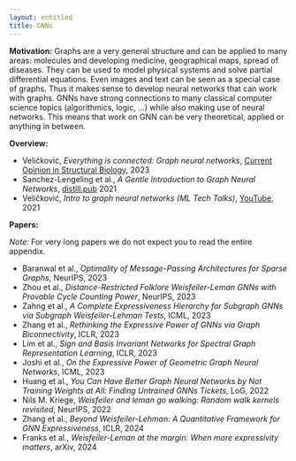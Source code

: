 ```yaml
---
layout: entitled
title: GNNs
---
```


**Motivation:** Graphs are a very general structure and can be applied to many areas: molecules and developing medicine, geographical maps, spread of diseases. They can be used to model physical systems and solve partial differential equations. Even images and text can be seen as a special case of graphs. Thus it makes sense to develop neural networks that can work with graphs. GNNs have strong connections to many classical computer science topics (algorithmics, logic, ...) while also making use of neural networks. This means that work on GNN can be very theoretical, applied or anything in between.

**Overview:**
- Veličković, _Everything is connected: Graph neural networks_, [Current Opinion in Structural Biology](https://www.sciencedirect.com/science/article/abs/pii/S0959440X2300012X), 2023
- Sanchez-Lengeling et al., _A Gentle Introduction to Graph Neural Networks_, [distill.pub](https://distill.pub/2021/gnn-intro/) 2021
- Veličković, _Intro to graph neural networks (ML Tech Talks)_, [YouTube](https://www.youtube.com/watch?v=8owQBFAHw7E), 2021

**Papers:**

_Note:_ For very long papers we do not expect you to read the entire appendix.
 
  - Baranwal  et al., _Optimality of Message-Passing Architectures for Sparse Graphs_, NeurIPS, 2023
  - Zhou et al., _Distance-Restricted Folklore Weisfeiler-Leman GNNs with Provable Cycle Counting Power_, NeurIPS, 2023
  - Zahng et al., _A Complete Expressiveness Hierarchy for Subgraph GNNs via Subgraph Weisfeiler-Lehman Tests_, ICML, 2023
  - Zhang et al., _Rethinking the Expressive Power of GNNs via Graph Biconnectivity_, ICLR, 2023
  - Lim et al., _Sign and Basis Invariant Networks for Spectral Graph Representation Learning_, ICLR, 2023
  - Joshi et al., _On the Expressive Power of Geometric Graph Neural Networks_, ICML, 2023
  - Huang et al., _You Can Have Better Graph Neural Networks by Not Training Weights at All: Finding Untrained GNNs Tickets_, LoG, 2022
  - Nils M. Kriege, _Weisfeiler and leman go walking: Random walk kernels revisited_, NeurIPS, 2022
  - Zhang et al., _Beyond Weisfeiler-Lehman: A Quantitative Framework for GNN Expressiveness_, ICLR, 2024
  - Franks et al., _Weisfeiler-Leman at the margin: When more expressivity matters_, arXiv, 2024

